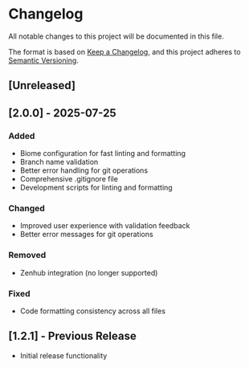 # Changelog

All notable changes to this project will be documented in this file.

The format is based on [Keep a Changelog](https://keepachangelog.com/en/1.0.0/),
and this project adheres to [Semantic Versioning](https://semver.org/spec/v2.0.0.html).

## [Unreleased]

## [2.0.0] - 2025-07-25

### Added
- Biome configuration for fast linting and formatting
- Branch name validation
- Better error handling for git operations
- Comprehensive .gitignore file
- Development scripts for linting and formatting

### Changed
- Improved user experience with validation feedback
- Better error messages for git operations

### Removed
- Zenhub integration (no longer supported)

### Fixed
- Code formatting consistency across all files

## [1.2.1] - Previous Release
- Initial release functionality
